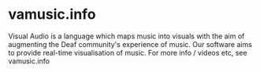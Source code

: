 # vamusic.info
Visual Audio is a language which maps music into visuals with the aim of augmenting the Deaf community's experience of music. 
Our software aims to provide real-time visualisation of music. For more info / videos etc, see vamusic.info
